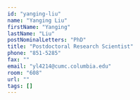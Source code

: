 ```yaml
---
id: "yanging-liu"
name: "Yanging Liu"
firstName: "Yanging"
lastName: "Liu"
postNominalLetters: "PhD"
title: "Postdoctoral Research Scientist"
phone: "851-5285"
fax: ""
email: "yl4214@cumc.columbia.edu"
room: "608"
url: ""
tags: []
---
```

